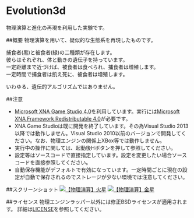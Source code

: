 # Evolution3d
物理演算と進化の再現を利用した実験です。

##概要
物理演算を用いて、疑似的な生態系を再現したものです。

捕食者(黒)と被食者(緑)の二種類が存在します。  
彼らはそれぞれ、体と動きの遺伝子を持っています。  
一定距離まで近づけば、被食者は食べられ、捕食者は増殖します。  
一定時間で捕食者は飢え死に、被食者は増殖します。  

いわゆる、遺伝的アルゴリズムではありません。

##注意
* [Microsoft XNA Game Studio 4.0](http://www.microsoft.com/en-us/download/details.aspx?id=23714)を利用しています。実行には[Microsoft XNA Framework Redistributable 4.0](http://www.microsoft.com/en-us/download/details.aspx?id=20914)が必要です。  
* XNA Game Studioは既に開発を終了しています。その為Visual Studio 2013以降では動作しません。Visual Studio 2010以前のバージョンで開発してください。なお、物理エンジンの関係上XBox等では動作しません。  
* 実行中の操作に関しては、起動後Hボタンを押して参照してください。  
* 設定等はソースコードで直接指定しています。設定を変更したい場合ソースコードを直接参照してください。  
* 自動保存機能がデフォルトで有効になっています。一定時間ごとに現在の設定が自動で保存されるのでストレージが少ない環境では注意してください。
  
##スクリーンショット
[![【物理演算】火星](http://img.youtube.com/vi/1ZDDZ7CYr50/0.jpg)](http://www.youtube.com/watch?v=1ZDDZ7CYr50)
[![【物理演算】金星](http://img.youtube.com/vi/RfbYT1-Bg_o/0.jpg)](http://www.youtube.com/watch?v=RfbYT1-Bg_o)

##ライセンス
物理エンジンラッパー以外には修正BSDライセンスが適用されます。
詳細は[LICENSE](LICENSE)を参照してください。
